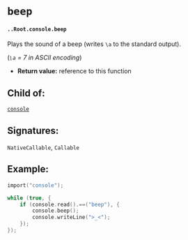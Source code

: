 # `beep`

#### `..Root.console.beep`

Plays the sound of a beep (writes `\a` to the standard output).

(_`\a` = 7 in ASCII encoding_)

* **Return value:** reference to this function

## Child of:

[`console`](docs..Root.console.md)

## Signatures:

`NativeCallable`, `Callable`

## Example:

```c
import("console");

while (true, {
    if (console.read().==("beep"), {
        console.beep();
        console.writeLine(">_<");
    });
});
```